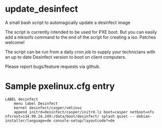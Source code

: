 update_desinfect
================

A small bash script to automagically update a desinfect image

The script is currently intended to be used for PXE boot. But you can easily
add a mkisofs command to the end of the script for creating a iso.
Patches welcome!

The script can be run from a daily cron job to supply your technicians with an
up to date Desinfect version to boot on client computers.

Please report bugs/feature requests via github.

Sample pxelinux.cfg entry
=========================

	LABEL desinfect
    	menu label Desinfect
    	kernel desinfect/casper/vmlinuz
    	append initrd=desinfect/casper/initrd.lz boot=casper netboot=nfs nfsroot=134.99.24.249:/data/boot/desinfect/ splash quiet -- debian-installer/language=de console-setup/layoutcode?=de
